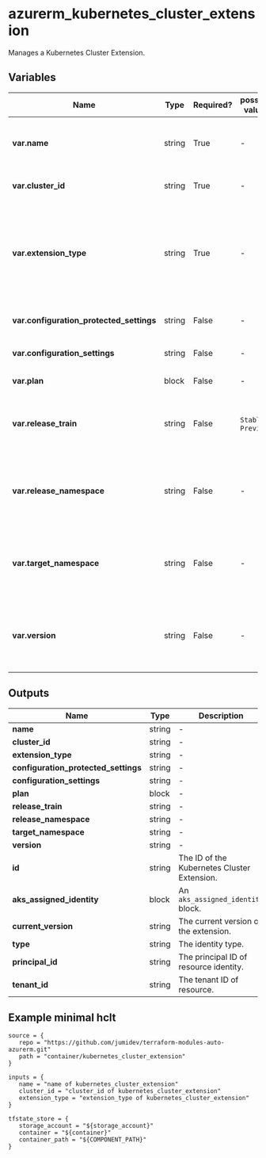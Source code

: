 # azurerm_kubernetes_cluster_extension

Manages a Kubernetes Cluster Extension.

## Variables

| Name | Type | Required? |  possible values |  Description |
| ---- | ---- | --------- |  ----------- | ----------- |
| **var.name** | string | True | -  |  Specifies the name which should be used for this Kubernetes Cluster Extension. Changing this forces a new Kubernetes Cluster Extension to be created. | 
| **var.cluster_id** | string | True | -  |  Specifies the Cluster ID. Changing this forces a new Kubernetes Cluster Extension to be created. | 
| **var.extension_type** | string | True | -  |  Specifies the type of extension. It must be one of the extension types registered with Microsoft.KubernetesConfiguration by the Extension publisher. For more information, please refer to [Available Extensions for AKS](https://learn.microsoft.com/en-us/azure/aks/cluster-extensions?tabs=azure-cli#currently-available-extensions). Changing this forces a new Kubernetes Cluster Extension to be created. | 
| **var.configuration_protected_settings** | string | False | -  |  Configuration settings that are sensitive, as name-value pairs for configuring this extension. | 
| **var.configuration_settings** | string | False | -  |  Configuration settings, as name-value pairs for configuring this extension. | 
| **var.plan** | block | False | -  |  A `plan` block. Changing this forces a new resource to be created. | 
| **var.release_train** | string | False | `Stable`, `Preview`  |  The release train used by this extension. Possible values include but are not limited to `Stable`, `Preview`. Changing this forces a new Kubernetes Cluster Extension to be created. | 
| **var.release_namespace** | string | False | -  |  Namespace where the extension release must be placed for a cluster scoped extension. If this namespace does not exist, it will be created. Changing this forces a new Kubernetes Cluster Extension to be created. | 
| **var.target_namespace** | string | False | -  |  Namespace where the extension will be created for a namespace scoped extension. If this namespace does not exist, it will be created. Changing this forces a new Kubernetes Cluster Extension to be created. | 
| **var.version** | string | False | -  |  User-specified version that the extension should pin to. If it is not set, Azure will use the latest version and auto upgrade it. Changing this forces a new Kubernetes Cluster Extension to be created. | 



## Outputs

| Name | Type | Description |
| ---- | ---- | --------- | 
| **name** | string  | - | 
| **cluster_id** | string  | - | 
| **extension_type** | string  | - | 
| **configuration_protected_settings** | string  | - | 
| **configuration_settings** | string  | - | 
| **plan** | block  | - | 
| **release_train** | string  | - | 
| **release_namespace** | string  | - | 
| **target_namespace** | string  | - | 
| **version** | string  | - | 
| **id** | string  | The ID of the Kubernetes Cluster Extension. | 
| **aks_assigned_identity** | block  | An `aks_assigned_identity` block. | 
| **current_version** | string  | The current version of the extension. | 
| **type** | string  | The identity type. | 
| **principal_id** | string  | The principal ID of resource identity. | 
| **tenant_id** | string  | The tenant ID of resource. | 

## Example minimal hclt

```hcl
source = {
   repo = "https://github.com/jumidev/terraform-modules-auto-azurerm.git" 
   path = "container/kubernetes_cluster_extension" 
}

inputs = {
   name = "name of kubernetes_cluster_extension" 
   cluster_id = "cluster_id of kubernetes_cluster_extension" 
   extension_type = "extension_type of kubernetes_cluster_extension" 
}

tfstate_store = {
   storage_account = "${storage_account}" 
   container = "${container}" 
   container_path = "${COMPONENT_PATH}" 
}


```